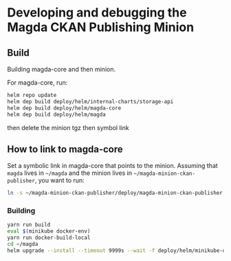 # Developing and debugging the Magda CKAN Publishing Minion

## Build

Building magda-core and then minion.

For magda-core, run:

```bash
helm repo update
helm dep build deploy/helm/internal-charts/storage-api
helm dep build deploy/helm/magda-core
helm dep build deploy/helm/magda
```

then delete the minion tgz
then symbol link

## How to link to magda-core

Set a symbolic link in magda-core that points to the minion.
Assuming that `magda` lives in `~/magda` and the minion lives in `~/magda-minion-ckan-publisher`,
you want to run:

```bash
ln -s ~/magda-minion-ckan-publisher/deploy/magda-minion-ckan-publisher ~/magda/deploy/helm/magda/charts/magda-minion-ckan-publisher
```

### Building

```bash
yarn run build
eval $(minikube docker-env)
yarn run docker-build-local
cd ~/magda
helm upgrade --install --timeout 9999s --wait -f deploy/helm/minikube-dev.yml magda deploy/helm/magda
```
